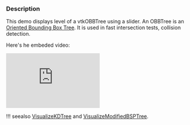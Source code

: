 ### Description
This demo displays level of a vtkOBBTree using a slider. An OBBTree is an [Oriented Bounding Box Tree](https://en.wikipedia.org/wiki/Bounding_volume). It is used in fast intersection tests, collision detection.

Here's he embeded video:
<br>
<iframe width="256" src="https://www.youtube.com/embed/dHt6v1MjMhE" frameborder="0" allow="accelerometer; loop; encrypted-media; gyroscope; picture-in-picture" allowfullscreen></iframe>

!!! seealso
    [VisualizeKDTree](/Cxx/DataStructures/VisualizeKDTree) and [VisualizeModifiedBSPTree](/Cxx/DataStructures/VisualizeModifiedBSPTree).
